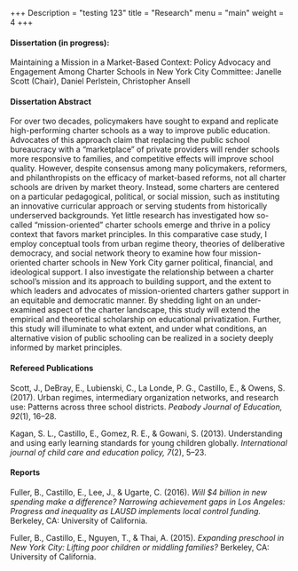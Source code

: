 +++
Description = "testing 123"
title = "Research"
menu = "main"
weight = 4
+++

#### Dissertation (in progress):  
Maintaining a Mission in a Market-Based Context: Policy Advocacy and Engagement Among Charter Schools in New York City
Committee: Janelle Scott (Chair), Daniel Perlstein, Christopher Ansell

#### Dissertation Abstract
For over two decades, policymakers have sought to expand and replicate high-performing charter schools as a way to improve public education. Advocates of this approach claim that replacing the public school bureaucracy with a “marketplace” of private providers will render schools more responsive to families, and competitive effects will improve school quality. However, despite consensus among many policymakers, reformers, and philanthropists on the efficacy of market-based reforms, not all charter schools are driven by market theory. Instead, some charters are centered on a particular pedagogical, political, or social mission, such as instituting an innovative curricular approach or serving students from historically underserved backgrounds. Yet little research has investigated how so-called “mission-oriented” charter schools emerge and thrive in a policy context that favors market principles. In this comparative case study, I employ conceptual tools from urban regime theory, theories of deliberative democracy, and social network theory to examine how four mission-oriented charter schools in New York City garner political, financial, and ideological support. I also investigate the relationship between a charter school’s mission and its approach to building support, and the extent to which leaders and advocates of mission-oriented charters gather support in an equitable and democratic manner. By shedding light on an under-examined aspect of the charter landscape, this study will extend the empirical and theoretical scholarship on educational privatization. Further, this study will illuminate to what extent, and under what conditions, an alternative vision of public schooling can be realized in a society deeply informed by market principles.

#### Refereed Publications  
Scott, J., DeBray, E., Lubienski, C., La Londe, P. G., Castillo, E., & Owens, S. (2017). Urban regimes, intermediary organization networks, and research use: Patterns across three school districts. *Peabody Journal of Education, 92*(1), 16–28.  

Kagan, S. L., Castillo, E., Gomez, R. E., & Gowani, S. (2013). Understanding and using early learning standards for young children globally. *International journal of child care and education policy, 7*(2), 5–23.

#### Reports  
Fuller, B., Castillo, E., Lee, J., & Ugarte, C. (2016). *Will $4 billion in new spending make a difference? Narrowing achievement gaps in Los Angeles: Progress and inequality as LAUSD implements local control funding.* Berkeley, CA: University of California.  

Fuller, B., Castillo, E., Nguyen, T., & Thai, A. (2015). *Expanding preschool in New York City: Lifting poor children or middling families?* Berkeley, CA: University of California.

